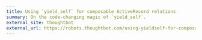 ```yaml
---
title: Using `yield_self` for composable ActiveRecord relations
summary: On the code-changing magic of `yield_self`.
external_site: thoughtbot
external_url: https://robots.thoughtbot.com/using-yieldself-for-composable-activerecord-relations
---
```

